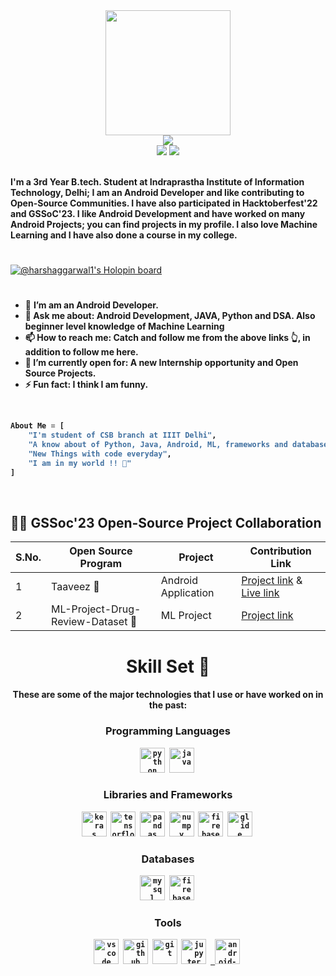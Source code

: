 <div>
    <div align="center">
        <img src="https://cdn.mrayush.me/img/Github-Readme/GitHub.png" height="200" />
    </div>
    <div align="center">
        <a href="https://github.com/HarshAggarwal1">
            <img
                src="https://readme-typing-svg.herokuapp.com?color=%232f97c1&size=32&center=true&vCenter=true&width=600&height=50&lines=Hi+👋,+I'm+Harsh+Aggarwal;Student;Android+Developer;Software+Engineer;Open-Source+Enthusiast"
            />
        </a>
    </div>
    <div align="center">
        <a href="https://www.linkedin.com/in/harsh-aggarwal-176417229/"><img src="https://img.shields.io/badge/Linkedin-0077b5?style=flat&logo=linkedin" /></a>
        <a href="mailto:haggarwal2510@gmail.com"><img src="https://img.shields.io/badge/Gmail-D14836?style=flat&logo=gmail&logoColor=white" /></a>
    </div>
    <div align="left">
        <br />
        <p>
            <strong>
                I'm a 3rd Year B.tech. Student at Indraprastha Institute of Information Technology, Delhi; I am an Android Developer and like contributing to Open-Source Communities. I have also participated in Hacktoberfest'22 and GSSoC'23. I like Android Development and have worked on many Android Projects; you can find projects in my profile. I also love Machine Learning and I have also done a course in my college.
            </strong>
        </p>
        <h1></h1>
    </div>
</div>

[![@harshaggarwal1's Holopin board](https://holopin.me/harshaggarwal)](https://holopin.io/@harshaggarwal)

<div>
    <div>
        <h1></h1>
        <ul>
            <li>🔭 <b>I’m am an Android Developer.</li>
            <li>💬 <b>Ask me about</b>: Android Development, JAVA, Python and DSA. Also beginner level knowledge of Machine Learning</li>
            <li>📫 <b>How to reach me</b>: Catch and follow me from the above links 👆, in addition to follow me here.</li>
            <li>🤔 <b>I’m currently open for</b>: A new Internship opportunity and Open Source Projects.</li>
            <li>⚡ Fun fact: <b>I think I am funny</b>.</li>
        </ul>
        <br />
    </div>
</div>

```py
About Me = [
    "I'm student of CSB branch at IIIT Delhi",
    "A know about of Python, Java, Android, ML, frameworks and databases",
    "New Things with code everyday",
    "I am in my world !! 💞"
]
```
<br>    

## 🧑‍💻 GSSoc'23 Open-Source Project Collaboration 
    
|S.No.|Open Source Program | Project |  Contribution Link|
|--------|----|----|----|
| 1 | Taaveez 📱| Android Application | [Project link](https://github.com/Suryansh1720001/Taaveez) & [Live link](https://play.google.com/store/apps/details?id=com.itssuryansh.taaveez) |
| 2 | ML-Project-Drug-Review-Dataset 📜 | ML Project | [Project link](https://github.com/Rakesh9100/ML-Project-Drug-Review-Dataset) |

<div align="center">
    <h1>Skill Set 💪</h1>
    <h4>These are some of the major technologies that I use or have worked on in the past:</h4>
</div>

<div align="center">
    <h3><b>Programming Languages</b></h3>
    <code><a href="https://www.python.org" target="_blank"><img src="https://cdn.mrayush.me/img/Github-Readme/python-original.svg" title="Python" alt="python" width="40" height="40"/></a></code>&nbsp;
    <code><a href="https://www.java.com/" target="_blank"><img src="https://cdn.mrayush.me/img/Github-Readme/java-original.svg" title="Java" alt="java" width="40" height="40"/></a></code>&nbsp;
</div>

<div align="center">
    <h3><b>Libraries and Frameworks</b></h3>
    <code><a href="https://keras.io/" target="_blank"><img src="https://github.com/HarshAggarwal1/HarshAggarwal1/assets/88721766/76300410-c214-41b9-b918-45a7959fc363" title="Keras" alt="keras" width="40" height="40"/></a></code>&nbsp;
    <code><a href="https://www.tensorflow.org/" target="_blank"><img src="https://github.com/HarshAggarwal1/HarshAggarwal1/assets/88721766/0322bd64-4859-44b9-afc5-e0d5d6dad073" title="TensorFlow" alt="tensorflow" width="40" height="40"/></a></code>&nbsp;
    <code><a href="https://pandas.pydata.org/" target="_blank"><img src="https://github.com/HarshAggarwal1/HarshAggarwal1/assets/88721766/a33610e5-f6b2-4537-a68a-49627e70bc12" title="Pandas" alt="pandas" width="40" height="40"/></a></code>&nbsp;
    <code><a href="https://numpy.org/" target="_blank"><img src="https://github.com/HarshAggarwal1/HarshAggarwal1/assets/88721766/c98584e0-1a34-434a-a5b1-0bdf3ba1ff6a" title="Numpy" alt="numpy" width="40" height="40"/></a></code>&nbsp;
    <code><a href="https://firebase.google.com/" target="_blank"><img src="https://github.com/HarshAggarwal1/HarshAggarwal1/assets/88721766/069926b9-9a4f-4337-bc3e-631b1d8009b8" title="Firebase" alt="firebase" width="40" height="40"/></a></code>&nbsp;
    <code><a href="https://github.com/bumptech/glide" target="_blank"><img src="https://github.com/HarshAggarwal1/HarshAggarwal1/assets/88721766/50aea67d-eed1-43e8-b13f-aae28bce054a" title="Glide" alt="glide" width="40" height="40"/></a></code>&nbsp;
</div>

<div align="center">
    <h3><b>Databases</b></h3>
    <code><a href="https://www.mysql.com/" target="_blank"><img src="https://cdn.mrayush.me/img/Github-Readme/mysql-original.svg" title="MySql" alt="mysql" width="40" height="40"/></a></code>&nbsp;
    <code><a href="https://firebase.com/" target="_blank"><img src="https://cdn.mrayush.me/img/Github-Readme/firebase-icon.svg" title="Firebase" alt="firebase" width="40" height="40"/></a></code>&nbsp;
</div>

<div align="center">
    <h3><b>Tools</b></h3>
    <code><a href="https://visualstudio.com/" target="_blank"><img src="https://cdn.mrayush.me/img/Github-Readme/vscode-original.svg" title="VSCode" alt="vscode" width="40" height="40"/></a></code>&nbsp;
    <code><a href="https://github.com/" target="_blank"><img src="https://cdn.mrayush.me/img/Github-Readme/github-original.svg" title="GitHub" alt="github" width="40" height="40"/></a></code>&nbsp;
    <code><a href="https://git-scm.com/" target="_blank"><img src="https://cdn.mrayush.me/img/Github-Readme/git-original.svg" title="Git" alt="git" width="40" height="40"/></a></code>&nbsp;
    <code><a href="https://jupyter.org/" target="_blank"><img src="https://cdn.mrayush.me/img/Github-Readme/jupyter-original.svg" title="Jupyter Notebook" alt="jupyter" width="40" height="40"/></a></code>&nbsp;
    <code><a href="https://developer.android.com/studio" target="_blank"> <img src="https://github.com/HarshAggarwal1/HarshAggarwal1/assets/88721766/dbc21551-755e-470e-8f19-a9542513cb97" title="Android Studio" alt="android-studio" width="40" height="40"/></a></code>&nbsp;
</div>
